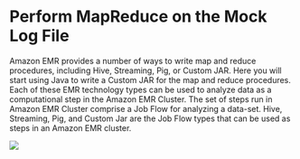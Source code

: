 # Perform MapReduce on the Mock Log File

Amazon EMR provides a number of ways to write map and reduce procedures, including Hive, Streaming, Pig, or Custom JAR. Here you will start using Java to write a Custom JAR for the map and reduce procedures. Each of these EMR technology types can be used to analyze data as a computational step in the Amazon EMR Cluster. The set of steps run in Amazon EMR Cluster comprise a Job Flow for analyzing a data-set. Hive, Streaming, Pig, and Custom Jar are the Job Flow types that can be used as steps in an Amazon EMR cluster.

![](https://www.evernote.com/l/AAGLyrNLmdpLwrTGmR53-kiqbSee-Y34uAkB/image.png)


